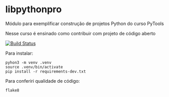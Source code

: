 # libpythonpro
Módulo para exemplificar construção de projetos Python do curso PyTools

Nesse curso é ensinado como contribuir com projeto de código aberto

[![Build Status](https://app.travis-ci.com/Fabi-Boniolo/libpythonpro.svg?branch=main)](https://app.travis-ci.com/Fabi-Boniolo/libpythonpro)

Para instalar:

````console
pyhon3 -m venv .venv
source .venv/bin/activate
pip install -r requirements-dev.txt
````
Para conferiri qualidade de código:

````console
flake8
````
